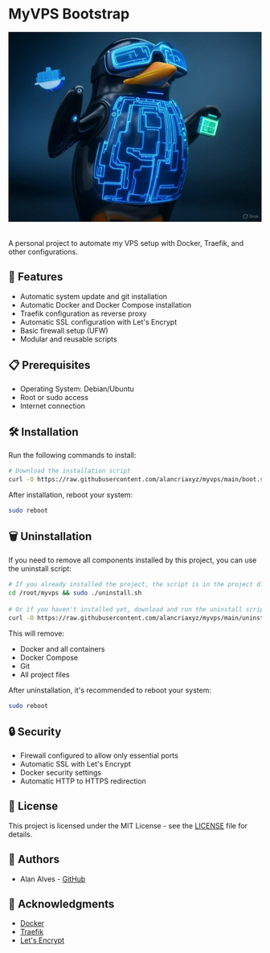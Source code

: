# MyVPS Bootstrap

<div align="center">
  <img src="./assets/title.jpg" width="600"/>
</div>

<br />

A personal project to automate my VPS setup with Docker, Traefik, and other configurations.

## 🚀 Features

- Automatic system update and git installation
- Automatic Docker and Docker Compose installation
- Traefik configuration as reverse proxy
- Automatic SSL configuration with Let's Encrypt
- Basic firewall setup (UFW)
- Modular and reusable scripts

## 📋 Prerequisites

- Operating System: Debian/Ubuntu
- Root or sudo access
- Internet connection

## 🛠️ Installation

Run the following commands to install:

```bash
# Download the installation script
curl -O https://raw.githubusercontent.com/alancriaxyz/myvps/main/boot.sh && chmod +x boot.sh &&  ./boot.sh
```

After installation, reboot your system:
```bash
sudo reboot
```

## 🗑️ Uninstallation

If you need to remove all components installed by this project, you can use the uninstall script:

```bash
# If you already installed the project, the script is in the project directory
cd /root/myvps && sudo ./uninstall.sh

# Or if you haven't installed yet, download and run the uninstall script
curl -O https://raw.githubusercontent.com/alancriaxyz/myvps/main/uninstall.sh && chmod +x uninstall.sh && sudo ./uninstall.sh
```

This will remove:
- Docker and all containers
- Docker Compose
- Git
- All project files

After uninstallation, it's recommended to reboot your system:
```bash
sudo reboot
```

## 🔒 Security

- Firewall configured to allow only essential ports
- Automatic SSL with Let's Encrypt
- Docker security settings
- Automatic HTTP to HTTPS redirection

## 📝 License

This project is licensed under the MIT License - see the [LICENSE](LICENSE) file for details.

## 👥 Authors

- Alan Alves - [GitHub](https://github.com/alancriaxyz)

## 🙏 Acknowledgments

- [Docker](https://www.docker.com/)
- [Traefik](https://traefik.io/)
- [Let's Encrypt](https://letsencrypt.org/) 